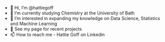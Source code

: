 - 👋 Hi, I’m @hattiegoff
- 🌱 I’m currently studying Chemistry at the University of Bath
- 👀 I’m interested in expanding my knowledge on Data Science, Statistics and Machine Learning
- 💞️ See my page for recent projects
- 📫 How to reach me - Hattie Goff on Linkedin

<!---
hattiegoff/hattiegoff is a ✨ special ✨ repository because its `README.md` (this file) appears on your GitHub profile.
You can click the Preview link to take a look at your changes.
--->
